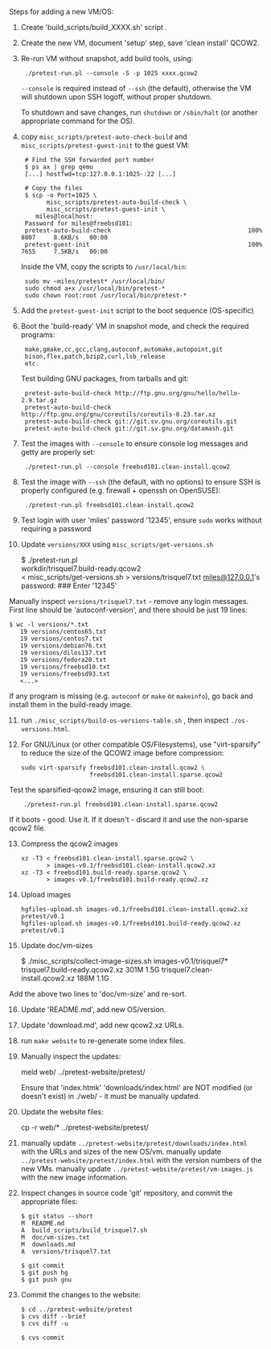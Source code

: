 Steps for adding a new VM/OS:

1. Create 'build_scripts/build_XXXX.sh' script .

2. Create the new VM, document 'setup' step, save 'clean install' QCOW2.

3. Re-run VM without snapshot, add build tools, using:

        ./pretest-run.pl --console -S -p 1025 xxxx.qcow2

    `--console` is required instead of `--ssh` (the default), otherwise the
    VM will shutdown upon SSH logoff, without proper shutdown.

    To shutdown and save changes, run `shutdown` or `/sbin/halt` (or another
    appropriate command for the OS).

4. copy `misc_scripts/pretest-auto-check-build` and
   `misc_scripts/pretest-guest-init` to the guest VM:

        # Find the SSH forwarded port number
        $ ps ax | grep qemu
        [...] hostfwd=tcp:127.0.0.1:1025-:22 [...]

        # Copy the files
        $ scp -o Port=1025 \
              misc_scripts/pretest-auto-build-check \
              misc_scripts/pretest-guest-init \
           miles@localhost:
        Password for miles@freebsd101:
        pretest-auto-build-check                                      100% 8807     8.6KB/s   00:00
        pretest-guest-init                                            100% 7655     7.5KB/s   00:00

    Inside the VM, copy the scripts to `/usr/local/bin`:

        sudo mv ~miles/pretest* /usr/local/bin/
        sudo chmod a+x /usr/local/bin/pretest-*
        sudo chown root:root /usr/local/bin/pretest-*

5. Add the `pretest-guest-init` script to the boot sequence (OS-specific)

6. Boot the 'build-ready' VM in snapshot mode, and check the required programs:

        make,gmake,cc,gcc,clang,autoconf,automake,autopoint,git
        bison,flex,patch,bzip2,curl,lsb_release
        etc.

   Test building GNU packages, from tarballs and git:

        pretest-auto-build-check http://ftp.gnu.org/gnu/hello/hello-2.9.tar.gz
        pretest-auto-build-check http://ftp.gnu.org/gnu/coreutils/coreutils-8.23.tar.xz
        pretest-auto-build-check git://git.sv.gnu.org/coreutils.git
        pretest-auto-build-check git://git.sv.gnu.org/datamash.git

7. Test the images with `--console` to ensure console log messages and getty
   are properly set:

        ./pretest-run.pl --console freebsd101.clean-install.qcow2

8. Test the image with `--ssh` (the default, with no options) to ensure SSH
   is properly configured (e.g. firewall + openssh on OpenSUSE):

        ./pretest-run.pl freebsd101.clean-install.qcow2

9. Test login with user 'miles' password '12345', ensure `sudo` works without
   requiring a password

10. Update `versions/XXX` using `misc_scripts/get-versions.sh`

    $ ./pretest-run.pl \
        workdir/trisquel7.build-ready.qcow2 \
        < misc_scripts/get-versions.sh > versions/trisquel7.txt
    miles@127.0.0.1's password: ### Enter '12345'

  Manually inspect `versions/trisquel7.txt` - remove any login messages.
  First line should be 'autoconf-version', and there should be just 19 lines:

    $ wc -l versions/*.txt
       19 versions/centos65.txt
       19 versions/centos7.txt
       19 versions/debian76.txt
       19 versions/dilos137.txt
       19 versions/fedora20.txt
       19 versions/freebsd10.txt
       19 versions/freebsd93.txt
       <...>

  If any program is missing (e.g. `autoconf` or `make` or `makeinfo`), go back
  and install them in the build-ready image.

11. run `./misc_scripts/build-os-versions-table.sh` ,
   then inspect `./os-versions.html`.

12. For GNU/Linux (or other compatible OS/Filesystems), use "virt-sparsify" to
   reduce the size of the QCOW2 image before compression:

        sudo virt-sparsify freebsd101.clean-install.qcow2 \
                           freebsd101.clean-install.sparse.qcow2

   Test the sparsified-qcow2 image, ensuring it can still boot:

        ./pretest-run.pl freebsd101.clean-install.sparse.qcow2

   If it boots - good. Use it.
   If it doesn't - discard it and use the non-sparse qcow2 file.

13. Compress the qcow2 images

        xz -T3 < freebsd101.clean-install.sparse.qcow2 \
               > images-v0.1/freebsd101.clean-install.qcow2.xz
        xz -T3 < freebsd101.build-ready.sparse.qcow2 \
               > images-v0.1/freebsd101.build-ready.qcow2.xz

14. Upload images

        hgfiles-upload.sh images-v0.1/freebsd101.clean-install.qcow2.xz pretest/v0.1
        hgfiles-upload.sh images-v0.1/freebsd101.build-ready.qcow2.xz pretest/v0.1

15. Update doc/vm-sizes

    $ ./misc_scripts/collect-image-sizes.sh images-v0.1/trisquel7*
    trisquel7.build-ready.qcow2.xz      301M  1.5G
    trisquel7.clean-install.qcow2.xz    188M  1.1G

   Add the above two lines to 'doc/vm-size' and re-sort.

16. Update 'README.md', add new OS/version.

17. Update 'download.md', add new qcow2.xz URLs.

18. run `make website` to re-generate some index files.

19. Manually inspect the updates:

    meld web/ ../pretest-website/pretest/

    Ensure that 'index.htmk' 'downloads/index.html' are NOT modified
    (or doesn't exist) in ./web/ - it must be manually updated.

20. Update the website files:

    cp -r web/* ../pretest-website/pretest/

21. manually update `../pretest-website/pretest/downloads/index.html` with
    the URLs and sizes of the new OS/vm.
    manually update `../pretest-website/pretest/index.html` with
    the version numbers of the new VMs.
    manually update `../pretest-website/pretest/vm-images.js` with
    the new image information.

22. Inspect changes in source code 'git' repository, and commit the
    appropriate files:

        $ git status --short
        M  README.md
        A  build_scripts/build_trisquel7.sh
        M  doc/vm-sizes.txt
        M  downloads.md
        A  versions/trisquel7.txt

        $ git commit
        $ git push hg
        $ git push gnu

23. Commit the changes to the website:

        $ cd ../pretest-website/pretest
        $ cvs diff --brief
        $ cvs diff -u

        $ cvs commit

